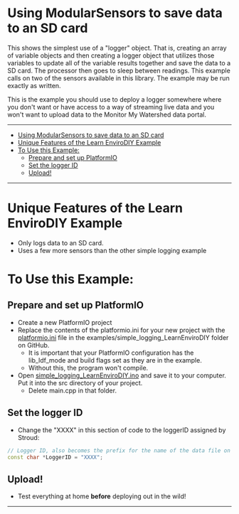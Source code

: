 [//]: # ( @page example_learn_envirodiy Learn EnviroDIY Example )
# Using ModularSensors to save data to an SD card

This shows the simplest use of a "logger" object.
That is, creating an array of variable objects and then creating a logger object that utilizes those variables to update all of the variable results together and save the data to a SD card.
The processor then goes to sleep between readings.
This example calls on two of the sensors available in this library.
The example may be run exactly as written.

This is the example you should use to deploy a logger somewhere where you don't want or have access to a way of streaming live data and you won't want to upload data to the Monitor My Watershed data portal.

_______

[//]: # ( @tableofcontents )

[//]: # ( Start GitHub Only )
- [Using ModularSensors to save data to an SD card](#using-modularsensors-to-save-data-to-an-sd-card)
- [Unique Features of the Learn EnviroDIY Example](#unique-features-of-the-learn-envirodiy-example)
- [To Use this Example:](#to-use-this-example)
  - [Prepare and set up PlatformIO](#prepare-and-set-up-platformio)
  - [Set the logger ID](#set-the-logger-id)
  - [Upload!](#upload)

[//]: # ( End GitHub Only )

_______

[//]: # ( @section example_learn_envirodiy_unique Unique Features of the Learn EnviroDIY Example )
# Unique Features of the Learn EnviroDIY Example
- Only logs data to an SD card.
- Uses a few more sensors than the other simple logging example

[//]: # ( @section example_learn_envirodiy_using To Use this Example: )
# To Use this Example:

[//]: # ( @subsection example_learn_envirodiy_pio Prepare and set up PlatformIO )
## Prepare and set up PlatformIO
- Create a new PlatformIO project
- Replace the contents of the platformio.ini for your new project with the [platformio.ini](https://raw.githubusercontent.com/EnviroDIY/ModularSensors/master/examples/simple_logging_LearnEnviroDIY/platformio.ini) file in the examples/simple_logging_LearnEnviroDIY folder on GitHub.
    - It is important that your PlatformIO configuration has the lib_ldf_mode and build flags set as they are in the example.
    - Without this, the program won't compile.
- Open [simple_logging_LearnEnviroDIY.ino](https://raw.githubusercontent.com/EnviroDIY/ModularSensors/master/examples/simple_logging_LearnEnviroDIY/simple_logging_LearnEnviroDIY.ino) and save it to your computer.  Put it into the src directory of your project.
    - Delete main.cpp in that folder.

[//]: # ( @subsection example_learn_envirodiy_logger_id Set the logger ID )
## Set the logger ID
- Change the "XXXX" in this section of code to the loggerID assigned by Stroud:

```cpp
// Logger ID, also becomes the prefix for the name of the data file on SD card
const char *LoggerID = "XXXX";
```

[//]: # ( @subsection example_learn_envirodiy_upload Upload! )
## Upload!
- Test everything at home **before** deploying out in the wild!

_______



[//]: # ( @section example_learn_envirodiy_pio PlatformIO Configuration )

[//]: # ( @include{lineno} simple_logging_LearnEnviroDIY/platformio.ini )

[//]: # ( @section example_learn_envirodiy_code The Complete Code )

